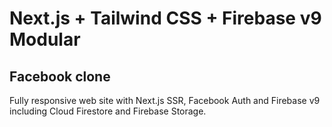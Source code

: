 # Next.js + Tailwind CSS + Firebase v9 Modular

## Facebook clone

Fully responsive web site with Next.js SSR, Facebook Auth and Firebase v9 including Cloud Firestore and Firebase Storage.
